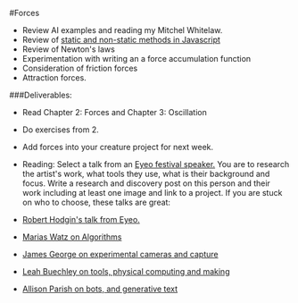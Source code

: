 #Forces

* Review AI examples and reading my Mitchel Whitelaw.
* Review of [static and non-static methods in Javascript](https://github.com/tegacodes/Drawing-Seeing-Moving-with-Code/blob/gh-pages/code/5-1-Vectors/1.92-Static-vectors/sketch.js)
* Review of Newton's laws
* Experimentation with writing an a force accumulation function
* Consideration of friction forces
* Attraction forces. 

 

###Deliverables:
* Read Chapter 2: Forces and Chapter 3: Oscillation
* Do exercises from 2.
* Add forces into your creature project for next week.

* Reading: Select a talk from an [Eyeo festival speaker.](https://vimeo.com/eyeofestival/videos) You are to research the artist's work, what tools they use, what is their background
and focus. Write a research and discovery post on this person and their work including at least one image and link to a project. If you 
are stuck on who to choose, these talks are great:  

* [Robert Hodgin's talk from Eyeo.](https://vimeo.com/103537259)
* [Marias Watz on Algorithms](https://vimeo.com/46903693)
* [James George on experimental cameras and capture](https://vimeo.com/134973504)
* [Leah Buechley on tools, physical computing and making](https://vimeo.com/110616469)
* [Allison Parish on bots, and generative text](https://vimeo.com/134734729)
